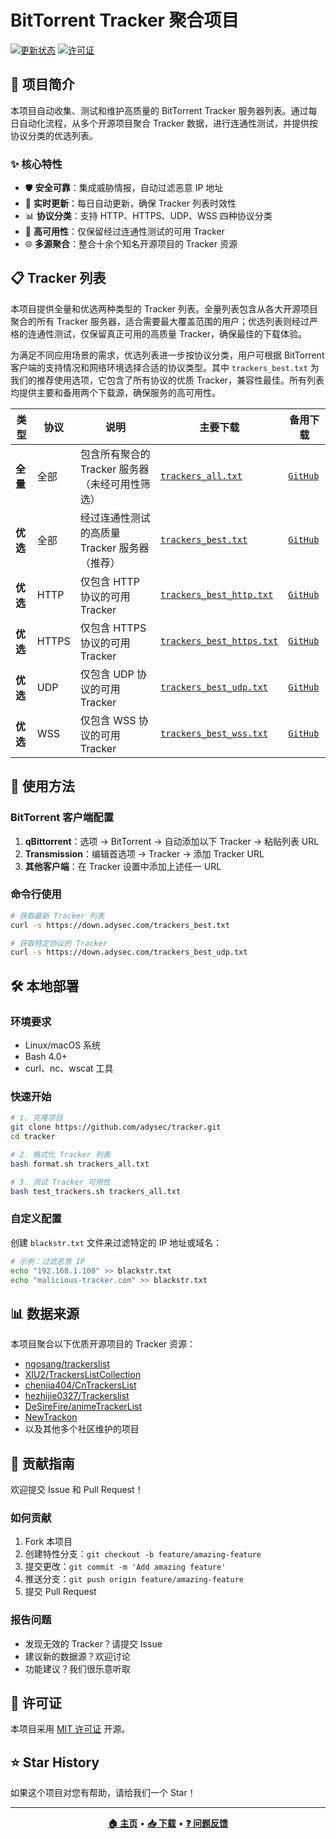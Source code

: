 # BitTorrent Tracker 聚合项目

[![更新状态](https://github.com/adysec/tracker/workflows/Daily%20Update%20Tracker/badge.svg)](https://github.com/adysec/tracker/actions)
[![许可证](https://img.shields.io/github/license/adysec/tracker)](LICENSE)

## 📖 项目简介

本项目自动收集、测试和维护高质量的 BitTorrent Tracker 服务器列表。通过每日自动化流程，从多个开源项目聚合 Tracker 数据，进行连通性测试，并提供按协议分类的优选列表。

### ✨ 核心特性

- 🛡️ **安全可靠**：集成威胁情报，自动过滤恶意 IP 地址
- 🔄 **实时更新**：每日自动更新，确保 Tracker 列表时效性
- 📊 **协议分类**：支持 HTTP、HTTPS、UDP、WSS 四种协议分类
- 🚀 **高可用性**：仅保留经过连通性测试的可用 Tracker
- 🌐 **多源聚合**：整合十余个知名开源项目的 Tracker 资源

## 📋 Tracker 列表

本项目提供全量和优选两种类型的 Tracker 列表。全量列表包含从各大开源项目聚合的所有 Tracker 服务器，适合需要最大覆盖范围的用户；优选列表则经过严格的连通性测试，仅保留真正可用的高质量 Tracker，确保最佳的下载体验。

为满足不同应用场景的需求，优选列表进一步按协议分类，用户可根据 BitTorrent 客户端的支持情况和网络环境选择合适的协议类型。其中 `trackers_best.txt` 为我们的推荐使用选项，它包含了所有协议的优质 Tracker，兼容性最佳。所有列表均提供主要和备用两个下载源，确保服务的高可用性。

| 类型 | 协议 | 说明 | 主要下载 | 备用下载 |
|------|------|------|----------|----------|
| **全量** | 全部 | 包含所有聚合的 Tracker 服务器（未经可用性筛选） | [`trackers_all.txt`](https://down.adysec.com/trackers_all.txt) | [`GitHub`](https://raw.githubusercontent.com/adysec/tracker/main/trackers_all.txt) |
| **优选** | 全部 | 经过连通性测试的高质量 Tracker 服务器（推荐） | [`trackers_best.txt`](https://down.adysec.com/trackers_best.txt) | [`GitHub`](https://raw.githubusercontent.com/adysec/tracker/main/trackers_best.txt) |
| **优选** | HTTP | 仅包含 HTTP 协议的可用 Tracker | [`trackers_best_http.txt`](https://down.adysec.com/trackers_best_http.txt) | [`GitHub`](https://raw.githubusercontent.com/adysec/tracker/main/trackers_best_http.txt) |
| **优选** | HTTPS | 仅包含 HTTPS 协议的可用 Tracker | [`trackers_best_https.txt`](https://down.adysec.com/trackers_best_https.txt) | [`GitHub`](https://raw.githubusercontent.com/adysec/tracker/main/trackers_best_https.txt) |
| **优选** | UDP | 仅包含 UDP 协议的可用 Tracker | [`trackers_best_udp.txt`](https://down.adysec.com/trackers_best_udp.txt) | [`GitHub`](https://raw.githubusercontent.com/adysec/tracker/main/trackers_best_udp.txt) |
| **优选** | WSS | 仅包含 WSS 协议的可用 Tracker | [`trackers_best_wss.txt`](https://down.adysec.com/trackers_best_wss.txt) | [`GitHub`](https://raw.githubusercontent.com/adysec/tracker/main/trackers_best_wss.txt) |

## 🔧 使用方法

### BitTorrent 客户端配置

1. **qBittorrent**：选项 → BitTorrent → 自动添加以下 Tracker → 粘贴列表 URL
2. **Transmission**：编辑首选项 → Tracker → 添加 Tracker URL
3. **其他客户端**：在 Tracker 设置中添加上述任一 URL

### 命令行使用

```bash
# 获取最新 Tracker 列表
curl -s https://down.adysec.com/trackers_best.txt

# 获取特定协议的 Tracker
curl -s https://down.adysec.com/trackers_best_udp.txt
```

## 🛠️ 本地部署

### 环境要求

- Linux/macOS 系统
- Bash 4.0+
- curl、nc、wscat 工具

### 快速开始

```bash
# 1. 克隆项目
git clone https://github.com/adysec/tracker.git
cd tracker

# 2. 格式化 Tracker 列表
bash format.sh trackers_all.txt

# 3. 测试 Tracker 可用性
bash test_trackers.sh trackers_all.txt
```

### 自定义配置

创建 `blackstr.txt` 文件来过滤特定的 IP 地址或域名：

```bash
# 示例：过滤恶意 IP
echo "192.168.1.100" >> blackstr.txt
echo "malicious-tracker.com" >> blackstr.txt
```

## 📊 数据来源

本项目聚合以下优质开源项目的 Tracker 资源：

- [ngosang/trackerslist](https://github.com/ngosang/trackerslist)
- [XIU2/TrackersListCollection](https://github.com/XIU2/TrackersListCollection)
- [chenjia404/CnTrackersList](https://github.com/chenjia404/CnTrackersList)
- [hezhijie0327/Trackerslist](https://github.com/hezhijie0327/Trackerslist)
- [DeSireFire/animeTrackerList](https://github.com/DeSireFire/animeTrackerList)
- [NewTrackon](https://newtrackon.com/)
- 以及其他多个社区维护的项目

## 🤝 贡献指南

欢迎提交 Issue 和 Pull Request！

### 如何贡献

1. Fork 本项目
2. 创建特性分支：`git checkout -b feature/amazing-feature`
3. 提交更改：`git commit -m 'Add amazing feature'`
4. 推送分支：`git push origin feature/amazing-feature`
5. 提交 Pull Request

### 报告问题

- 发现无效的 Tracker？请提交 Issue
- 建议新的数据源？欢迎讨论
- 功能建议？我们很乐意听取

## 📄 许可证

本项目采用 [MIT 许可证](LICENSE) 开源。

## ⭐ Star History

如果这个项目对您有帮助，请给我们一个 Star！

---

<div align="center">

**[🏠 主页](https://github.com/adysec/tracker)** • 
**[📥 下载](https://down.adysec.com/)** • 
**[❓ 问题反馈](https://github.com/adysec/tracker/issues)**

</div>